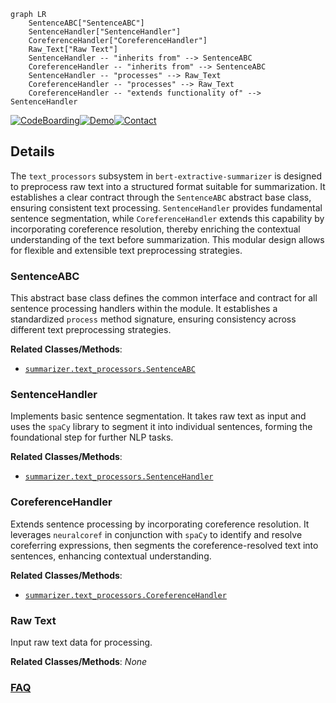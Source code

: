 ```mermaid
graph LR
    SentenceABC["SentenceABC"]
    SentenceHandler["SentenceHandler"]
    CoreferenceHandler["CoreferenceHandler"]
    Raw_Text["Raw Text"]
    SentenceHandler -- "inherits from" --> SentenceABC
    CoreferenceHandler -- "inherits from" --> SentenceABC
    SentenceHandler -- "processes" --> Raw_Text
    CoreferenceHandler -- "processes" --> Raw_Text
    CoreferenceHandler -- "extends functionality of" --> SentenceHandler
```

[![CodeBoarding](https://img.shields.io/badge/Generated%20by-CodeBoarding-9cf?style=flat-square)](https://github.com/CodeBoarding/GeneratedOnBoardings)[![Demo](https://img.shields.io/badge/Try%20our-Demo-blue?style=flat-square)](https://www.codeboarding.org/demo)[![Contact](https://img.shields.io/badge/Contact%20us%20-%20contact@codeboarding.org-lightgrey?style=flat-square)](mailto:contact@codeboarding.org)

## Details

The `text_processors` subsystem in `bert-extractive-summarizer` is designed to preprocess raw text into a structured format suitable for summarization. It establishes a clear contract through the `SentenceABC` abstract base class, ensuring consistent text processing. `SentenceHandler` provides fundamental sentence segmentation, while `CoreferenceHandler` extends this capability by incorporating coreference resolution, thereby enriching the contextual understanding of the text before summarization. This modular design allows for flexible and extensible text preprocessing strategies.

### SentenceABC
This abstract base class defines the common interface and contract for all sentence processing handlers within the module. It establishes a standardized `process` method signature, ensuring consistency across different text preprocessing strategies.


**Related Classes/Methods**:

- <a href="https://github.com/dmmiller612/bert-extractive-summarizer/blob/master/summarizer/text_processors/sentence_abc.py" target="_blank" rel="noopener noreferrer">`summarizer.text_processors.SentenceABC`</a>


### SentenceHandler
Implements basic sentence segmentation. It takes raw text as input and uses the `spaCy` library to segment it into individual sentences, forming the foundational step for further NLP tasks.


**Related Classes/Methods**:

- <a href="https://github.com/dmmiller612/bert-extractive-summarizer/blob/master/summarizer/text_processors/sentence_handler.py" target="_blank" rel="noopener noreferrer">`summarizer.text_processors.SentenceHandler`</a>


### CoreferenceHandler
Extends sentence processing by incorporating coreference resolution. It leverages `neuralcoref` in conjunction with `spaCy` to identify and resolve coreferring expressions, then segments the coreference-resolved text into sentences, enhancing contextual understanding.


**Related Classes/Methods**:

- <a href="https://github.com/dmmiller612/bert-extractive-summarizer/blob/master/summarizer/text_processors/coreference_handler.py" target="_blank" rel="noopener noreferrer">`summarizer.text_processors.CoreferenceHandler`</a>


### Raw Text
Input raw text data for processing.


**Related Classes/Methods**: _None_



### [FAQ](https://github.com/CodeBoarding/GeneratedOnBoardings/tree/main?tab=readme-ov-file#faq)